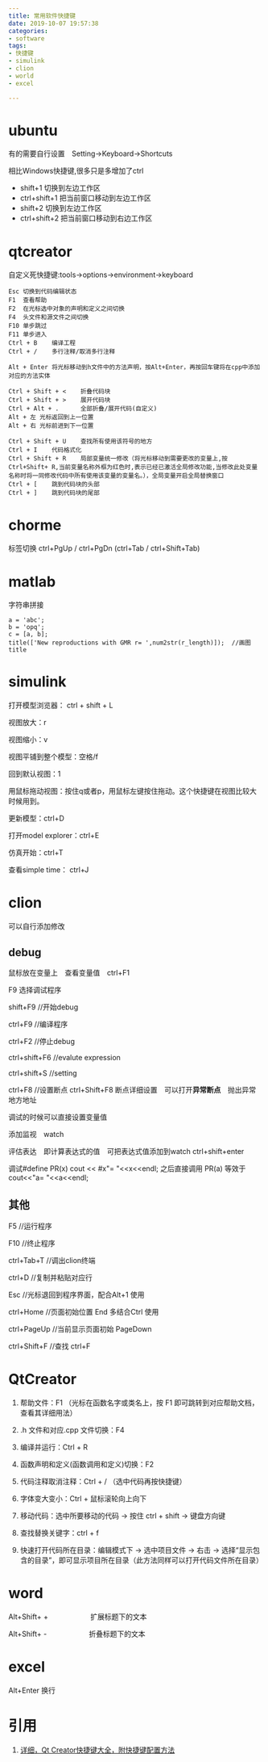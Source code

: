 ```yaml
---
title: 常用软件快捷键
date: 2019-10-07 19:57:38
categories:
- software
tags:
- 快捷键
- simulink
- clion
- world
- excel

---
```

# ubuntu
有的需要自行设置　Setting->Keyboard->Shortcuts

相比Windows快捷键,很多只是多增加了ctrl  
  - shift+1 切换到左边工作区　
  - ctrl+shift+1 把当前窗口移动到左边工作区 
  - shift+2 切换到左边工作区　
  - ctrl+shift+2 把当前窗口移动到右边工作区 

# qtcreator
自定义死快捷键:tools->options->environment->keyboard

    Esc	切换到代码编辑状态
    F1	查看帮助
    F2	在光标选中对象的声明和定义之间切换
    F4	头文件和源文件之间切换
    F10	单步跳过
    F11	单步进入
    Ctrl + B	编译工程
    Ctrl + /	多行注释/取消多行注释
    
    Alt + Enter	将光标移动到h文件中的方法声明，按Alt+Enter，再按回车键将在cpp中添加对应的方法实体
    
    Ctrl + Shift + <	折叠代码块
    Ctrl + Shift + >	展开代码块
    Ctrl + Alt + .      全部折叠/展开代码(自定义)
    Alt + 左	光标返回到上一位置
    Alt + 右	光标前进到下一位置
    
    Ctrl + Shift + U	查找所有使用该符号的地方
    Ctrl + I	代码格式化
    Ctrl + Shift + R	局部变量统一修改（将光标移动到需要更改的变量上,按Ctrl+Shift+ R,当前变量名称外框为红色时,表示已经已激活全局修改功能,当修改此处变量名称时将一同修改代码中所有使用该变量的变量名。），全局变量开启全局替换窗口
    Ctrl + [	跳到代码块的头部
    Ctrl + ] 	跳到代码块的尾部

# chorme
标签切换 ctrl+PgUp / ctrl+PgDn   (ctrl+Tab / ctrl+Shift+Tab)

# matlab
字符串拼接
    
    a = 'abc';
    b = 'opq';
    c = [a, b]; 
    title(['New reproductions with GMR r= ',num2str(r_length)]);  //画图title
           

# simulink
打开模型浏览器： ctrl + shift + L

视图放大：r

视图缩小：v

视图平铺到整个模型：空格/f

回到默认视图：1

用鼠标拖动视图：按住q或者p，用鼠标左键按住拖动。这个快捷键在视图比较大时候用到。

更新模型：ctrl+D

打开model explorer：ctrl+E

仿真开始：ctrl+T

查看simple time： ctrl+J
# clion
可以自行添加修改
## debug
鼠标放在变量上　查看变量值　ctrl+F1

F9 选择调试程序

shift+F9  //开始debug

ctrl+F9  //编译程序

ctrl+F2  //停止debug

ctrl+shift+F6    //evalute expression

ctrl+shift+S     //setting

ctrl+F8  //设置断点   ctrl+Shift+F8  断点详细设置　可以打开**异常断点**　抛出异常地方地址

调试的时候可以直接设置变量值

添加监视　watch

评估表达　即计算表达式的值　可把表达式值添加到watch ctrl+shift+enter

调试#define PR(x) cout << #x"= "<<x<<endl;      之后直接调用  PR(a) 等效于
cout<<"a= "<<a<<endl;

## 其他
F5  //运行程序

F10  //终止程序

ctrl+Tab+T  //调出clion终端

ctrl+D  //复制并粘贴对应行

Esc  //光标退回到程序界面，配合Alt+1 使用

ctrl+Home  //页面初始位置 End  多结合Ctrl 使用

ctrl+PageUp  //当前显示页面初始  PageDown

ctrl+Shift+F  //查找  ctrl+F

# QtCreator
1. 帮助文件：F1 （光标在函数名字或类名上，按 F1 即可跳转到对应帮助文档，查看其详细用法）

2. .h 文件和对应.cpp 文件切换：F4

3. 编译并运行：Ctrl + R

4. 函数声明和定义(函数调用和定义)切换：F2

5. 代码注释取消注释：Ctrl + / （选中代码再按快捷键）

6. 字体变大变小：Ctrl + 鼠标滚轮向上向下

7. 移动代码：选中所要移动的代码 -> 按住 ctrl + shift -> 键盘方向键

8. 查找替换关键字：ctrl + f

9. 快速打开代码所在目录：编辑模式下 -> 选中项目文件 -> 右击 -> 选择“显示包含的目录”，即可显示项目所在目录（此方法同样可以打开代码文件所在目录）
# word

Alt+Shift+ +　　　　　　扩展标题下的文本

Alt+Shift+ -　　　　　　折叠标题下的文本

# excel
Alt+Enter             换行

    
# 引用
1. [详细，Qt Creator快捷键大全，附快捷键配置方法](https://blog.csdn.net/desert187/article/details/23996821?depth_1-utm_source=distribute.pc_relevant.none-task&utm_source=distribute.pc_relevant.none-task)